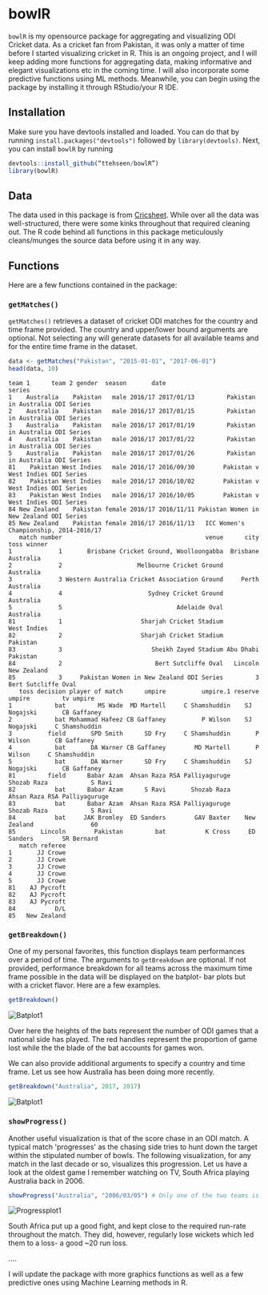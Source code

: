 # bowlR
`bowlR` is my opensource package for aggregating and visualizing ODI Cricket data. As a cricket fan from Pakistan, it was only a matter of time before I started visualizing cricket in R. This is an ongoing project, and I will keep adding more functions for aggregating data, making informative and elegant visualizations etc in the coming time. I will also incorporate some predictive functions using ML methods. Meanwhile, you can begin using the package by installing it through RStudio/your R IDE.

## Installation

Make sure you have devtools installed and loaded. You can do that by running `install.packages("devtools")` followed by `library(devtools)`. Next, you can install `bowlR` by running 
``` R 
devtools::install_github(“ttehseen/bowlR”)
library(bowlR)
```

## Data

The data used in this package is from [Cricsheet](http://cricsheet.com). While over all the data was well-structured, there were some kinks throughout that required cleaning out. The R code behind all functions in this package meticulously cleans/munges the source data before using it in any way.

## Functions

Here are a few functions contained in the package:

### `getMatches()`

`getMatches()` retrieves a dataset of cricket ODI matches for the country and time frame provided. The country and upper/lower bound arguments are optional. Not selecting any will generate datasets for all available teams and for the entire time frame in the dataset.

```R
data <- getMatches("Pakistan", "2015-01-01", "2017-06-01")
head(data, 10)
```
```        
team 1      team 2 gender  season       date                                   series
1    Australia    Pakistan   male 2016/17 2017/01/13         Pakistan in Australia ODI Series
2    Australia    Pakistan   male 2016/17 2017/01/15         Pakistan in Australia ODI Series
3    Australia    Pakistan   male 2016/17 2017/01/19         Pakistan in Australia ODI Series
4    Australia    Pakistan   male 2016/17 2017/01/22         Pakistan in Australia ODI Series
5    Australia    Pakistan   male 2016/17 2017/01/26         Pakistan in Australia ODI Series
81    Pakistan West Indies   male 2016/17 2016/09/30        Pakistan v West Indies ODI Series
82    Pakistan West Indies   male 2016/17 2016/10/02        Pakistan v West Indies ODI Series
83    Pakistan West Indies   male 2016/17 2016/10/05        Pakistan v West Indies ODI Series
84 New Zealand    Pakistan female 2016/17 2016/11/11 Pakistan Women in New Zealand ODI Series
85 New Zealand    Pakistan female 2016/17 2016/11/13   ICC Women's Championship, 2014-2016/17
   match number                                        venue      city         toss winner
1             1       Brisbane Cricket Ground, Woolloongabba  Brisbane           Australia
2             2                     Melbourne Cricket Ground                     Australia
3             3 Western Australia Cricket Association Ground     Perth           Australia
4             4                        Sydney Cricket Ground                     Australia
5             5                                Adelaide Oval                     Australia
81            1                      Sharjah Cricket Stadium                   West Indies
82            2                      Sharjah Cricket Stadium                      Pakistan
83            3                         Sheikh Zayed Stadium Abu Dhabi            Pakistan
84            2                          Bert Sutcliffe Oval   Lincoln         New Zealand
85            3     Pakistan Women in New Zealand ODI Series         3 Bert Sutcliffe Oval
   toss decision player of match      umpire          umpire.1 reserve umpire         tv umpire
1            bat         MS Wade  MD Martell     C Shamshuddin    SJ Nogajski       CB Gaffaney
2            bat Mohammad Hafeez CB Gaffaney          P Wilson    SJ Nogajski     C Shamshuddin
3          field       SPD Smith      SD Fry     C Shamshuddin       P Wilson       CB Gaffaney
4            bat       DA Warner CB Gaffaney        MD Martell       P Wilson     C Shamshuddin
5            bat       DA Warner      SD Fry     C Shamshuddin    SJ Nogajski       CB Gaffaney
81         field      Babar Azam  Ahsan Raza RSA Palliyaguruge    Shozab Raza            S Ravi
82           bat      Babar Azam      S Ravi       Shozab Raza     Ahsan Raza RSA Palliyaguruge
83           bat      Babar Azam  Ahsan Raza RSA Palliyaguruge    Shozab Raza            S Ravi
84           bat     JAK Bromley  ED Sanders        GAV Baxter    New Zealand                60
85       Lincoln        Pakistan         bat           K Cross     ED Sanders        SR Bernard
   match referee
1       JJ Crowe
2       JJ Crowe
3       JJ Crowe
4       JJ Crowe
5       JJ Crowe
81    AJ Pycroft
82    AJ Pycroft
83    AJ Pycroft
84           D/L
85   New Zealand
```

### `getBreakdown()`

One of my personal favorites, this function displays team performances over a period of time. The arguments to `getBreakdown` are optional. If not provided, performance breakdown for all teams across the maximum time frame possible in the data will be displayed on the batplot- bar plots but with a cricket flavor. Here are a few examples.

```R
getBreakdown()
```
![Batplot1](https://github.com/ttehseen/bowlR/blob/master/imgs/batPlot1.png)

Over here the heights of the bats represent the number of ODI games that a national side has played. The red handles represent the proportion of game lost while the the blade of the bat accounts for games won.

We can also provide additional arguments to specify a country and time frame. Let us see how Australia has been doing more recently.

```R
getBreakdown("Australia", 2017, 2017)
```
![Batplot1](https://github.com/ttehseen/bowlR/blob/master/imgs/Batplot2.png)

### `showProgress()`

Another useful visualization is that of the score chase in an ODI match. A typical match 'progresses' as the chasing side tries to hunt down the target within the stipulated number of bowls. The following visualization, for any match in the last decade or so, visualizes this progression. Let us have a look at the oldest game I remember watching on TV, South Africa playing Australia back in 2006.

```R
showProgress("Australia", "2006/03/05") # Only one of the two teams is required to search for the game.
```
![Progressplot1](https://github.com/ttehseen/bowlR/blob/master/imgs/Progressplot1.png)

South Africa put up a good fight, and kept close to the required run-rate throughout the match. They did, however, regularly lose wickets which led them to a loss- a good ~20 run loss.

....

I will update the package with more graphics functions as well as a few predictive ones using Machine Learning methods in R.
